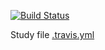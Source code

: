 [![Build Status](https://travis-ci.org/ericminio/dev-ready.svg?branch=master)](https://travis-ci.org/ericminio/dev-ready)


Study file [.travis.yml](.travis.yml)